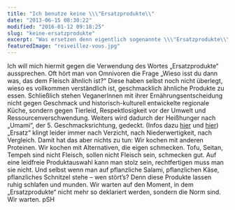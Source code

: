 ```yaml
---
title: "Ich benutze keine \\\"Ersatzprodukte\\"
date: "2013-06-15 08:30:22"
modified: "2016-01-12 09:18:25"
slug: "keine-ersatzprodukte"
excerpt: "Was ersetzen denn eigentlich sogenannte \\\"Ersatzprodukte\\\"? Bei einer veganen Ernährungsweise sollte auf Ausgewogenheit geachtet werden. Tierische Produkte 1:1 zu ersetzen, ist nicht unbedingt Sinn der Sache. "
featuredImage: "reiveillez-vous.jpg"
---
```


Ich will mich hiermit gegen die Verwendung des Wortes „Ersatzprodukte“ aussprechen. Oft hört man von Omnivoren die Frage „Wieso isst du dann was, das dem Fleisch ähnlich ist?“ Diese haben selbst noch nicht überlegt, wieso es vollkommen verständlich ist, geschmacklich ähnliche Produkte zu essen. Schließlich stehen VeganerInnen mit ihrer Ernährungsentscheidung nicht gegen Geschmack und historisch-kulturell entwickelte regionale Küche, sondern gegen Tierleid, Respektlosigkeit vor der Umwelt und Ressourcenverschwendung. Weiters wird dadurch der Heißhunger nach „Umami“, der 5. Geschmacksrichtung, gedeckt. (Infos dazu [hier](http://de.wikipedia.org/wiki/Umami "hier") und [hier](http://www.theveganrd.com/2012/04/is-umami-a-secret-ingredient-of-vegan-activism.html "hier")) [](http://de.wikipedia.org/wiki/Umami)„Ersatz“ klingt leider immer nach Verzicht, nach Niederwertigkeit, nach Vergleich. Damit hat das aber nichts zu tun: Wir kochen mit anderen Proteinen. Wir kochen mit Alternativen, die eigen schmecken. Tofu, Seitan, Tempeh sind nicht Fleisch, sollen nicht Fleisch sein, schmecken gut. Auf eine leidfreie Produktauswahl kann man stolz sein, rechtfertigen muss man sie nicht. Und selbst wenn man auf pflanzliche Salami, pflanzlichen Käse, pflanzliches Schnitzel stehe – wen stört’s? Denn diese Produkte lassen ruhig schlafen und munden. Wir warten auf den Moment, in dem „Ersatzprodukte“ nicht mehr so deklariert werden, sondern die Norm sind. Wir warten. pSH